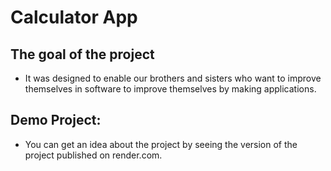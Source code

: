 # Calculator App

## The goal of the project
- It was designed to enable our brothers and sisters who want to improve themselves in software to improve themselves by making applications.

## Demo Project:
- You can get an idea about the project by seeing the version of the project published on render.com.
